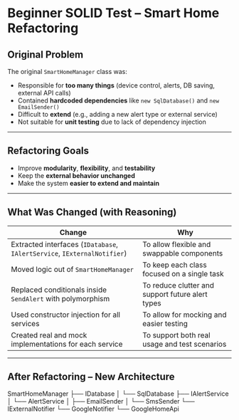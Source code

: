 #  Beginner SOLID Test – Smart Home Refactoring

##  Original Problem

The original `SmartHomeManager` class was:

- Responsible for **too many things** (device control, alerts, DB saving, external API calls)
- Contained **hardcoded dependencies** like `new SqlDatabase()` and `new EmailSender()`
- Difficult to **extend** (e.g., adding a new alert type or external service)
- Not suitable for **unit testing** due to lack of dependency injection

---

##  Refactoring Goals

- Improve **modularity**, **flexibility**, and **testability**
- Keep the **external behavior unchanged**
- Make the system **easier to extend and maintain**

---

##  What Was Changed (with Reasoning)

| Change | Why |
|-------|-----|
|  Extracted interfaces (`IDatabase`, `IAlertService`, `IExternalNotifier`) | To allow flexible and swappable components |
|  Moved logic out of `SmartHomeManager` | To keep each class focused on a single task |
|  Replaced conditionals inside `SendAlert` with polymorphism | To reduce clutter and support future alert types |
|  Used constructor injection for all services | To allow for mocking and easier testing |
|  Created real and mock implementations for each service | To support both real usage and test scenarios |

---

##  After Refactoring – New Architecture

SmartHomeManager
├── IDatabase
│   └── SqlDatabase
├── IAlertService
│   └── AlertService
│       ├── EmailSender
│       └── SmsSender
└── IExternalNotifier
    └── GoogleNotifier
        └── GoogleHomeApi